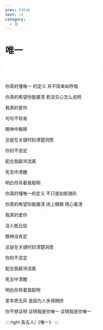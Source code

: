 ```yaml
---
prev: false
next: /2
category:
  - 信
---
```


# 唯一

<iframe frameborder="no" border="0" marginwidth="0" marginheight="0" width=298 height=52 src="//music.163.com/outchain/player?type=2&id=1807799505&auto=1&height=32"></iframe>
<!-- more -->

你真的懂唯一 的定义 并不简单如呼吸

你真的希望你能厘清 若没交心怎么说明

我真的爱你

句句不轻易

眼神中飘移

总是在关键时刻清楚洞悉

你的不坚定

配合我颠沛流离

死去中清醒

明白你背着我聪明

你真的懂唯一的定义 不只是如影随形

你真的希望你能厘清 闭上眼睛 用心看清

我真的爱你

没人能比拟

眼神没肯定

总是在关键时刻清楚洞悉

你的不坚定

配合我颠沛流离

死去中清醒

明白你背着我聪明

爱本质无异 是因为人多得拥挤

你不想证明 证明我是你唯一 证明我是你唯一

::: right
告五人/《唯一》
:::
